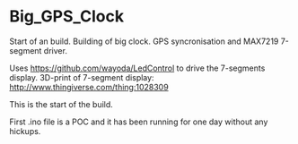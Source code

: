# Big_GPS_Clock
Start of an build.
Building of big clock. GPS syncronisation and MAX7219 7-segment driver.

Uses https://github.com/wayoda/LedControl to drive the 7-segments display.
3D-print of 7-segment display: http://www.thingiverse.com/thing:1028309

This is the start of the build.

First .ino file is a POC and it has been running for one day without any hickups.

